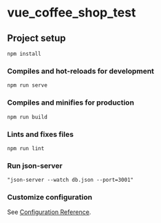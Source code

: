 # vue_coffee_shop_test

## Project setup
```
npm install
```

### Compiles and hot-reloads for development
```
npm run serve
```

### Compiles and minifies for production
```
npm run build
```

### Lints and fixes files
```
npm run lint
```
### Run json-server
```
"json-server --watch db.json --port=3001"
```


### Customize configuration
See [Configuration Reference](https://cli.vuejs.org/config/).
